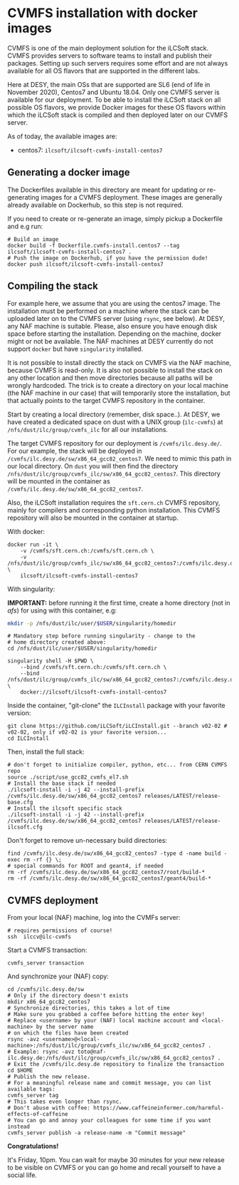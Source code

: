 

# CVMFS installation with docker images

CVMFS is one of the main deployment solution for the iLCSoft stack. CVMFS provides servers to software teams to install and publish their packages.
Setting up such servers requires some effort and are not always available for all OS flavors that are supported in the different labs.

Here at DESY, the main OSs that are supported are SL6 (end of life in November 2020), Centos7 and Ubuntu 18.04. Only one CVMFS server is available for our deployment. To be able to install the iLCSoft stack on all possible OS flavors, we provide Docker images for these OS flavors within which the iLCSoft stack is compiled and then deployed later on our CVMFS server.

As of today, the available images are:
- centos7: `ilcsoft/ilcsoft-cvmfs-install-centos7`

## Generating a docker image

The Dockerfiles available in this directory are meant for updating or re-generating images for a CVMFS deployment.
These images are generally already available on Dockerhub, so this step is not required.

If you need to create or re-generate an image, simply pickup a Dockerfile and e.g run:

```shell
# Build an image
docker build -f Dockerfile.cvmfs-install.centos7 --tag ilcsoft/ilcsoft-cvmfs-install-centos7 .
# Push the image on Dockerhub, if you have the permission dude!
docker push ilcsoft/ilcsoft-cvmfs-install-centos7
```

## Compiling the stack

For example here, we assume that you are using the centos7 image. The installation must be performed on a machine where the stack can be uploaded later on to the CVMFS server (using `rsync`, see below). At DESY, any NAF machine is suitable. Please, also ensure you have enough disk space before starting the installation. Depending on the machine, docker might or not be available. The NAF machines at DESY currently do not support `docker` but have `singularity` installed.

It is not possible to install directly the stack on CVMFS via the NAF machine, because CVMFS is read-only. It is also not possible to install the stack on any other location and then move directories because all paths will be wrongly hardcoded. The trick is to create a directory on your local machine (the NAF machine in our case) that will temporarily store the installation, but that actually points to the target CVMFS repository in the container.

Start by creating a local directory (remember, disk space..). At DESY, we have created a dedicated space on dust with a UNIX group (`ilc-cvmfs`) at `/nfs/dust/ilc/group/cvmfs_ilc` for all our installations.

The target CVMFS repository for our deployment is `/cvmfs/ilc.desy.de/`. For our example, the stack will be deployed in `/cvmfs/ilc.desy.de/sw/x86_64_gcc82_centos7`. We need to mimic this path in our local directory. On `dust` you will then find the directory `/nfs/dust/ilc/group/cvmfs_ilc/sw/x86_64_gcc82_centos7`. This directory will be mounted in the container as `/cvmfs/ilc.desy.de/sw/x86_64_gcc82_centos7`.

Also, the iLCSoft installation requires the `sft.cern.ch` CVMFS repository, mainly for compilers and corresponding python installation. This CVMFS repository will also be mounted in the container at startup.

With docker:

```shell
docker run -it \
    -v /cvmfs/sft.cern.ch:/cvmfs/sft.cern.ch \
    -v /nfs/dust/ilc/group/cvmfs_ilc/sw/x86_64_gcc82_centos7:/cvmfs/ilc.desy.de/sw/x86_64_gcc82_centos7 \
    ilcsoft/ilcsoft-cvmfs-install-centos7
```

With singularity:

**IMPORTANT:** before running it the first time, create a home directory (not in *afs*) for using with this container, e.g:
```sh
mkdir -p /nfs/dust/ilc/user/$USER/singularity/homedir
```

```shell
# Mandatory step before running singularity - change to the
# home directory created above:
cd /nfs/dust/ilc/user/$USER/singularity/homedir

singularity shell -H $PWD \
    --bind /cvmfs/sft.cern.ch:/cvmfs/sft.cern.ch \
    --bind /nfs/dust/ilc/group/cvmfs_ilc/sw/x86_64_gcc82_centos7:/cvmfs/ilc.desy.de/sw/x86_64_gcc82_centos7 \
    docker://ilcsoft/ilcsoft-cvmfs-install-centos7
```

Inside the container, "git-clone" the `ILCInstall` package with your favorite version:

```shell
git clone https://github.com/iLCSoft/iLCInstall.git --branch v02-02 # v02-02, only if v02-02 is your favorite version...
cd ILCInstall
```

Then, install the full stack:

```shell
# don't forget to initialize compiler, python, etc... from CERN CVMFS repo
source ./script/use_gcc82_cvmfs_el7.sh
# Install the base stack if needed
./ilcsoft-install -i -j 42 --install-prefix /cvmfs/ilc.desy.de/sw/x86_64_gcc82_centos7 releases/LATEST/release-base.cfg
# Install the ilcsoft specific stack
./ilcsoft-install -i -j 42 --install-prefix /cvmfs/ilc.desy.de/sw/x86_64_gcc82_centos7 releases/LATEST/release-ilcsoft.cfg
```

Don't forget to remove un-necessary build directories:

```shell
find /cvmfs/ilc.desy.de/sw/x86_64_gcc82_centos7 -type d -name build -exec rm -rf {} \;
# special commands for ROOT and geant4, if needed
rm -rf /cvmfs/ilc.desy.de/sw/x86_64_gcc82_centos7/root/build-*
rm -rf /cvmfs/ilc.desy.de/sw/x86_64_gcc82_centos7/geant4/build-*
```

## CVMFS deployment

From your local (NAF) machine, log into the CVMFs server:

```shell
# requires permissions of course!
ssh  ilccv@ilc-cvmfs
```

Start a CVMFS transaction:

```shell
cvmfs_server transaction
```

And synchronize your (NAF) copy:

```shell
cd /cvmfs/ilc.desy.de/sw
# Only if the directory doesn't exists
mkdir x86_64_gcc82_centos7
# Synchronize directories, this takes a lot of time
# Make sure you grabbed a coffee before hitting the enter key!
# Replace <username> by your (NAF) local machine account and <local-machine> by the server name
# on which the files have been created
rsync -avz <username>@<local-machine>:/nfs/dust/ilc/group/cvmfs_ilc/sw/x86_64_gcc82_centos7 .
# Example: rsync -avz toto@naf-ilc.desy.de:/nfs/dust/ilc/group/cvmfs_ilc/sw/x86_64_gcc82_centos7 .
# Exit the /cvmfs/ilc.desy.de repository to finalize the transaction
cd $HOME
# Publish the new release.
# For a meaningful release name and commit message, you can list available tags:
cvmfs_server tag
# This takes even longer than rsync.
# Don't abuse with coffee: https://www.caffeineinformer.com/harmful-effects-of-caffeine
# You can go and annoy your colleagues for some time if you want instead
cvmfs_server publish -a release-name -m "Commit message"
```

**Congratulations!**

It's Friday, 10pm. You can wait for maybe 30 minutes for your new release to be visible on CVMFS or you can go home and recall yourself to have a social life.
